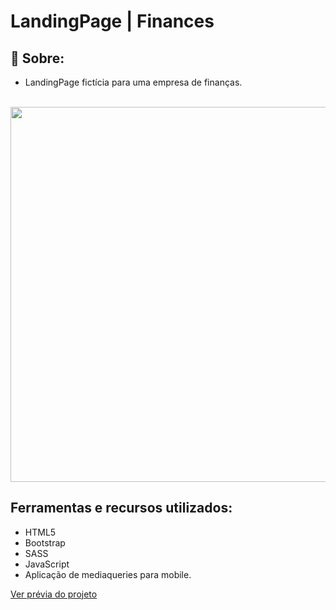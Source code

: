 <h1>LandingPage | Finances</h1>

## 📕 Sobre:
- LandingPage fictícia para uma empresa de finanças.

<br>

<!-- ## 💻 Prévia do Projeto: -->

<img width="600px" src="https://i.ibb.co/my9xmzn/landing-Page-Finances.gif" />

<br>

## Ferramentas e recursos utilizados:
- HTML5
- Bootstrap
- SASS
- JavaScript
- Aplicação de mediaqueries para mobile.

[Ver prévia do projeto](https://nvnw4i.csb.app/)